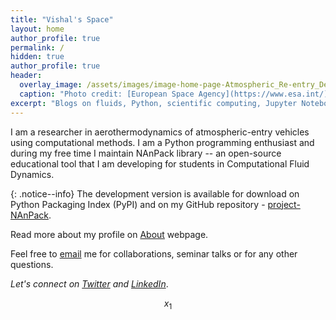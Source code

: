```yaml
---
title: "Vishal's Space"
layout: home
author_profile: true
permalink: /
hidden: true
author_profile: true
header:
  overlay_image: /assets/images/image-home-page-Atmospheric_Re-entry_Demonstrator.jpg
  caption: "Photo credit: [European Space Agency](https://www.esa.int/)"
excerpt: "Blogs on fluids, Python, scientific computing, Jupyter Notebooks and my experiences." 
---
```

I am a researcher in aerothermodynamics of atmospheric-entry vehicles using computational methods. I am a Python programming enthusiast and during my free time I maintain NAnPack library -- an open-source educational tool that I am developing for students in Computational Fluid Dynamics. 

{: .notice--info} The development version is available for download on Python Packaging Index (PyPI) and on my GitHub repository - [project-NAnPack](https://github.com/vxsharma-14/project-NAnPack).

Read more about my profile on [About](/about/) webpage.

Feel free to [email](mailto:vxsharma14@gmail.com) me for collaborations, seminar talks or for any other questions.

*Let's connect on [Twitter](https://twitter.com/DrVishal_aero) and [LinkedIn](https://www.linkedin.com/in/vishalsharmaofficial/)*. 

$$ x_1 $$